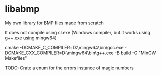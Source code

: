 # libabmp
My own library for BMP files made from scratch

It does not compile using cl.exe (Windows compiler, but it works using g++.exe using mingw64)

cmake -DCMAKE_C_COMPILER=D:\mingw64\bin\gcc.exe -DCMAKE_CXX_COMPILER=D:\mingw64\bin\g++.exe -B build -G "MinGW Makefiles"

TODO: Crate a enum for the errors instance of magic numbers